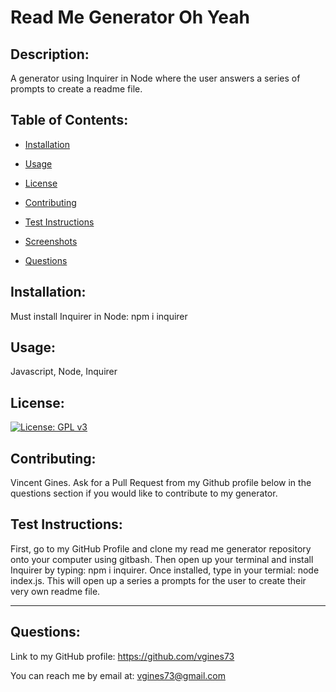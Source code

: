 # **Read Me Generator Oh Yeah**
## Description:
  A generator using Inquirer in Node where the user answers a series of prompts to create a readme file.

## Table of Contents:

  * [Installation](#Installation)

  * [Usage](#Usage)

  * [License](#License)

  * [Contributing](#Contributing) 

  * [Test Instructions](#Test-Instructions)

  * [Screenshots](#Screenshots)

  * [Questions](#Questions)


## Installation:
  Must install Inquirer in Node: npm i inquirer

## Usage:
  Javascript, Node, Inquirer

## License:
  [![License: GPL v3](https://img.shields.io/badge/License-GPLv3-blue.svg)](https://www.gnu.org/licenses/gpl-3.0)

## Contributing:
  Vincent Gines. Ask for a Pull Request from my Github profile below in the questions section if you would like to contribute to my generator.

## Test Instructions:
  First, go to my GitHub Profile and clone my read me generator repository onto your computer using gitbash. Then open up your terminal and install Inquirer by typing: npm i inquirer. Once installed, type in your termial: node index.js. This will open up a series a prompts for the user to create their very own readme file.

  ---
## Questions:
  Link to my GitHub profile: https://github.com/vgines73

  You can reach me by email at: vgines73@gmail.com
